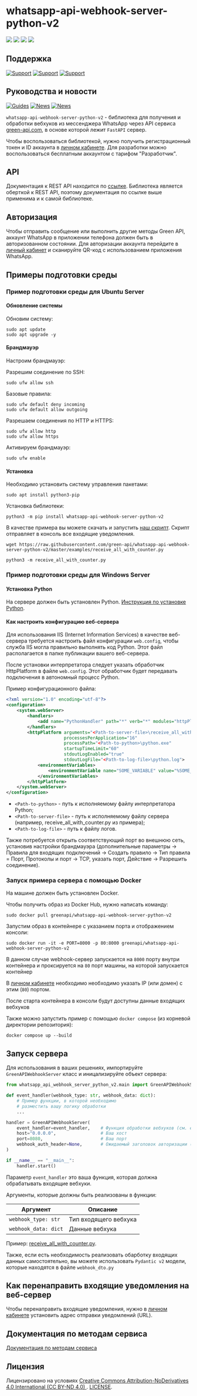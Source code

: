 # whatsapp-api-webhook-server-python-v2

![](https://img.shields.io/badge/license-CC%20BY--ND%204.0-green)
![](https://img.shields.io/pypi/status/whatsapp-api-webhook-server-python-v2)
![](https://img.shields.io/pypi/pyversions/whatsapp-api-webhook-server-python-v2)
![](https://img.shields.io/pypi/dm/whatsapp-api-webhook-server-python-v2)

## Поддержка

[![Support](https://img.shields.io/badge/support@green--api.com-D14836?style=for-the-badge&logo=gmail&logoColor=white)](mailto:support@green-api.com)
[![Support](https://img.shields.io/badge/Telegram-2CA5E0?style=for-the-badge&logo=telegram&logoColor=white)](https://t.me/greenapi_support_ru_bot)
[![Support](https://img.shields.io/badge/WhatsApp-25D366?style=for-the-badge&logo=whatsapp&logoColor=white)](https://wa.me/79993331223)

## Руководства и новости

[![Guides](https://img.shields.io/badge/YouTube-%23FF0000.svg?style=for-the-badge&logo=YouTube&logoColor=white)](https://www.youtube.com/@green-api)
[![News](https://img.shields.io/badge/Telegram-2CA5E0?style=for-the-badge&logo=telegram&logoColor=white)](https://t.me/green_api)
[![News](https://img.shields.io/badge/WhatsApp-25D366?style=for-the-badge&logo=whatsapp&logoColor=white)](https://whatsapp.com/channel/0029VaHUM5TBA1f7cG29nO1C)

`whatsapp-api-webhook-server-python-v2` - библиотека для получения и обработки вебхуков из мессенджера WhatsApp через API сервиса [green-api.com](https://green-api.com/), в основе которой лежит `FastAPI` сервер.

Чтобы воспользоваться библиотекой, нужно получить регистрационный токен
и ID аккаунта в [личном кабинете](https://console.green-api.com/).
Для разработки можно воспользоваться бесплатным аккаунтом с тарифом "Разработчик".

## API

Документация к REST API находится по [ссылке](https://green-api.com/docs/api/).
Библиотека является оберткой к REST API, поэтому документация по ссылке выше применима и к самой библиотеке.

## Авторизация

Чтобы отправить сообщение или выполнить другие методы Green API, аккаунт WhatsApp в приложении телефона должен быть в авторизованном состоянии. Для авторизации аккаунта перейдите в [личный кабинет](https://console.green-api.com/) и сканируйте QR-код с использованием приложения WhatsApp.

## Примеры подготовки среды

### Пример подготовки среды для Ubuntu Server

#### Обновление системы

Обновим систему:

```shell
sudo apt update
sudo apt upgrade -y
```

#### Брандмауэр

Настроим брандмауэр:

Разрешим соединение по SSH:

```shell
sudo ufw allow ssh
```

Базовые правила:

```shell
sudo ufw default deny incoming
sudo ufw default allow outgoing
```

Разрешаем соединения по HTTP и HTTPS:

```shell
sudo ufw allow http
sudo ufw allow https
```

Активируем брандмауэр:

```shell
sudo ufw enable
```

#### Установка

Необходимо установить систему управления пакетами:

```shell
sudo apt install python3-pip
```

Установка библиотеки:

```shell
python3 -m pip install whatsapp-api-webhook-server-python-v2
```

В качестве примера вы можете скачать и запустить [наш скрипт](https://github.com/green-api/whatsapp-api-webhook-server-python-v2/blob/master/examples/receive_all_with_counter.py). Скрипт отправляет в консоль все входящие уведомления.

```shell
wget https://raw.githubusercontent.com/green-api/whatsapp-api-webhook-server-python-v2/master/examples/receive_all_with_counter.py
```


```shell
python3 -m receive_all_with_counter.py
```

### Пример подготовки среды для Windows Server

#### Установка Python

На сервере должен быть установлен Python. [Инструкция по установке Python](https://www.python.org/downloads/).

#### Как настроить конфигурацию веб-сервера

Для использования IIS (Internet Information Services) в качестве веб-сервера требуется настроить файл
конфигурации `web.config`, чтобы служба IIS могла правильно выполнять код Python. Этот файл располагается в папке
публикации вашего веб-сервера.

После установки интерпретатора следует указать обработчик HttpPlatform в файле `web.config`. Этот обработчик будет
передавать подключения в автономный процесс Python.

Пример конфигурационного файла:

```xml
<?xml version="1.0" encoding="utf-8"?>
<configuration>
    <system.webServer>
        <handlers>
            <add name="PythonHandler" path="*" verb="*" modules="httpPlatformHandler" resourceType="Unspecified"/>
        </handlers>
        <httpPlatform arguments="<Path-to-server-file>\receive_all_with_counter.py.py"
                      processesPerApplication="16"
                      processPath="<Path-to-python>\python.exe"
                      startupTimeLimit="60"
                      stdoutLogEnabled="true"
                      stdoutLogFile="<Path-to-log-file>\python.log">
            <environmentVariables>
                <environmentVariable name="SOME_VARIABLE" value="%SOME_VAR%"/>
            </environmentVariables>
        </httpPlatform>
    </system.webServer>
</configuration>
```

- `<Path-to-python>` - путь к исполняемому файлу интерпретатора Python;
- `<Path-to-server-file>` - путь к исполняемому файлу сервера (например, receive_all_with_counter.py из примера);
- `<Path-to-log-file>` - путь к файлу логов.

Также потребуется открыть соответствующий порт во внешнюю сеть, установив настройки брандмауэра (дополнительные
параметры -> Правила для входящих подключений -> Создать правило -> Тип правила = Порт, Протоколы и порт -> TCP, указать
порт, Действие -> Разрешить соединение).

### Запуск примера сервера с помощью Docker

На машине должен быть установлен Docker.

Чтобы получить образ из Docker Hub, нужно написать команду:

```
sudo docker pull greenapi/whatsapp-api-webhook-server-python-v2
```

Запустим образ в контейнере с указанием порта и отображением консоли:

```
sudo docker run -it -e PORT=8000 -p 80:8000 greenapi/whatsapp-api-webhook-server-python-v2
```

В данном случае webhook-сервер запускается на `8000` порту внутри контейнера и проксируется на `80` порт машины, на которой запускается контейнер

В [личном кабинете](https://console.green-api.com/) необходимо необходимо указать IP (или домен) с этим (`80`) портом.

После старта контейнера в консоли будут доступны данные входящих вебхуков

Также можно запустить пример с помощью `docker compose` (из корневой директории репозитория):

```
docker compose up --build
```

## Запуск сервера

Для использования в ваших решениях, импортируйте `GreenAPIWebhookServer` класс и иницализируйте объект сервера:

```python
from whatsapp_api_webhook_server_python_v2.main import GreenAPIWebhookServer

def event_handler(webhook_type: str, webhook_data: dict):
    # Пример функции, в которой необходимо
    # разместить вашу логику обработки
    ...

handler = GreenAPIWebhookServer(
    event_handler=event_handler,    # Функция обработки вебхуков (см. examples)
    host="0.0.0.0",                 # Ваш хост
    port=8080,                      # Ваш порт
    webhook_auth_header=None,       # Ожидаемый заголовок авторизации (см. личный кабинет)
)

if __name__ == "__main__":
    handler.start()
```

Параметр `event_handler` это ваша функция, которая должна обрабатывать входящие вебхуки.

Аргументы, которые должны быть реализованы в функции:

| Аргумент            | Описание                 |
|---------------------|--------------------------|
| `webhook_type: str` | Тип входящего вебхука    |
| `webhook_data: dict`| Данные вебхука           |

Пример: [receive_all_with_counter.py](https://github.com/green-api/whatsapp-api-webhook-server-python-v2/blob/master/examples/receive_all_with_counter.py).

Также, если есть необходимость реализовать обарботку входящих данных самостоятельно, вы можете использовать `Pydantic v2` модели, которые находятся в файле `webhook_dto.py`

## Как перенаправить входящие уведомления на веб-сервер

Чтобы перенаправить входящие уведомления, нужно в [личном кабинете](https://console.green-api.com/) установить адрес отправки уведомлений (URL).

## Документация по методам сервиса

[Документация по методам сервиса](https://green-api.com/docs/api/)

## Лицензия

Лицензировано на условиях [
Creative Commons Attribution-NoDerivatives 4.0 International (CC BY-ND 4.0)
](https://creativecommons.org/licenses/by-nd/4.0/). [LICENSE](../LICENSE).
